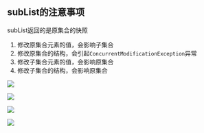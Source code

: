 ## subList的注意事项

subList返回的是原集合的快照



1. 修改原集合元素的值，会影响子集合
2. 修改原集合的结构，会引起`ConcurrentModificationException`异常
3. 修改子集合元素的值，会影响原集合
4. 修改子集合的结构，会影响原集合



![](https://youpaiyun.zongqilive.cn/image/20210209171302.png)

![](https://youpaiyun.zongqilive.cn/image/20210209171312.png)

![](https://youpaiyun.zongqilive.cn/image/20210209171351.png)

![](https://youpaiyun.zongqilive.cn/image/20210209171406.png)







